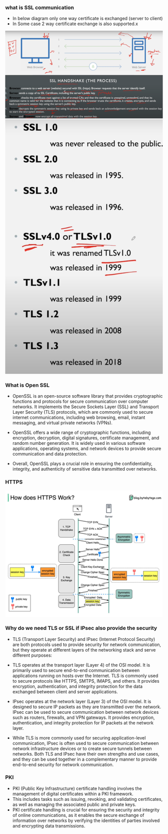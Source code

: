 ### what is SSL communication
- In below diagram only one way certificate is exchanged (server to client)
- In Some case 2 way certificate exchange is also supported.x

![](image/ssl_1.png)
![](image/ssl_2.png)

### What is Open SSL
- OpenSSL is an open-source software library that provides cryptographic functions and protocols for secure communication over computer networks. It implements the Secure Sockets Layer (SSL) and Transport Layer Security (TLS) protocols, which are commonly used to secure internet communications, including web browsing, email, instant messaging, and virtual private networks (VPNs).

- OpenSSL offers a wide range of cryptographic functions, including encryption, decryption, digital signatures, certificate management, and random number generation. It is widely used in various software applications, operating systems, and network devices to provide secure communication and data protection.

- Overall, OpenSSL plays a crucial role in ensuring the confidentiality, integrity, and authenticity of sensitive data transmitted over networks.

### HTTPS 
![](image/HTTPS.jpg)

### Why do we need TLS or SSL if IPsec also provide the security
- TLS (Transport Layer Security) and IPsec (Internet Protocol Security) are both protocols used to provide security for network communication, but they operate at different layers of the networking stack and serve different purposes:

- TLS operates at the transport layer (Layer 4) of the OSI model. It is primarily used to secure end-to-end communication between applications running on hosts over the Internet. TLS is commonly used to secure protocols like HTTPS, SMTPS, IMAPS, and others. It provides encryption, authentication, and integrity protection for the data exchanged between client and server applications.

- IPsec operates at the network layer (Layer 3) of the OSI model. It is designed to secure IP packets as they are transmitted over the network. IPsec can be used to secure communication between network devices such as routers, firewalls, and VPN gateways. It provides encryption, authentication, and integrity protection for IP packets at the network layer.

- While TLS is more commonly used for securing application-level communication, IPsec is often used to secure communication between network infrastructure devices or to create secure tunnels between networks. Both TLS and IPsec have their own strengths and use cases, and they can be used together in a complementary manner to provide end-to-end security for network communication.

### PKI
- PKI (Public Key Infrastructure) certificate handling involves the management of digital certificates within a PKI framework. 
- This includes tasks such as issuing, revoking, and validating certificates, as well as managing the associated public and private keys. 
- PKI certificate handling is crucial for ensuring the security and integrity of online communications, as it enables the secure exchange of information over networks by verifying the identities of parties involved and encrypting data transmissions.




